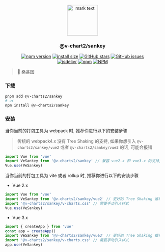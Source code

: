 <p align="center">
<img src="https://raw.githubusercontent.com/denaro-org/v-charts2/main/docs/.vuepress/public/favicon.ico" alt="mark text" width="100" height="100">
</p>

<h3 align="center">@v-chart2/sankey</h3>

<p align="center">
  <a href="https://www.npmjs.com/package/@v-charts2/sankey" target="_blank"><img alt="npm version" src="https://img.shields.io/npm/v/@v-charts2/sankey"></a>
  <a href="https://packagephobia.com/result?p=@v-charts2/sankey" target="_blank"><img alt="install size" src="https://packagephobia.now.sh/badge?p=@v-charts2/sankey"></a>
  <a href="https://github.com/denaro-org/v-charts2/stargazers" target="_blank"><img alt="GitHub stars" src="https://img.shields.io/github/stars/denaro-org/v-charts2"></a>
  <a href="https://github.com/denaro-org/v-charts2/issues" target="_blank"><img alt="GitHub issues" src="https://img.shields.io/github/issues/denaro-org/v-charts2"></a>
  <br />
  <a href="https://www.jsdelivr.com/package/npm/@v-charts2/sankey" target="_blank"><img alt="jsdelivr" src="https://data.jsdelivr.com/v1/package/npm/@v-charts2/sankey/badge"></a>
  <a href="https://www.npmjs.com/package/@v-charts2/sankey" target="_blank"><img alt="npm" src="https://img.shields.io/node/v/@v-charts2/sankey"></a>
  <a href="https://github.com/denaro-org/v-charts2/blob/main/LICENSE" target="_blank"><img alt="NPM" src="https://img.shields.io/npm/l/@v-charts2/sankey"></a>
</p>

> :tada: 桑葚图

### 下载

```bash
pnpm add @v-charts2/sankey
# or
npm install @v-charts2/sankey
```

### 安装

当你当前的打包工具为 webpack 时, 推荐你进行以下的安装步骤

> 传统的 webpack4.x 没有 Tree Shaking 的支持, 如果你想引入 `@v-charts2/sankey/vue2` 或者 `@v-charts2/sankey/vue3` 的话, 可能会报错

```javascript
import Vue from 'vue'
import VeSankey from '@v-charts2/sankey' // 兼容 vue2.x 和 vue3.x 的支持, 将会自动加载支持 vue2.x 的支持包或者支持 vue3.x 的支持包
Vue.use(VeSankey)
```

当你当前的打包工具为 vite 或者 rollup 时, 推荐你进行以下的安装步骤

- Vue 2.x

```javascript
import Vue from 'vue'
import VeSankey from '@v-charts2/sankey/vue2' // 更好的 Tree Shaking 推荐引入 vue2.x 的专属支持包
import '@v-charts2/sankey/v-charts.css' // 需要手动引入样式
Vue.use(VeSankey)
```

- Vue 3.x

```javascript
import { createApp } from 'vue'
const app = createApp()
import VeSankey from '@v-charts2/sankey/vue3' // 更好的 Tree Shaking 推荐引入 vue3.x 的专属支持包
import '@v-charts2/sankey/v-charts.css' // 需要手动引入样式
app.use(VeSankey)
```
